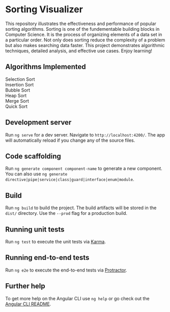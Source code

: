 # Sorting Visualizer

This repository illustrates the effectiveness and performance of popular sorting algorithms. Sorting is one of the fundementable building blocks in Computer Science. It is the process of organizing elements of a data set in a particular order. Not only does sorting reduce the complexity of a problem but also makes searching data faster. This project demonstrates algorithmic techniques, detailed analysis, and effective use cases. Enjoy learning!

## Algorithms Implemented

Selection Sort<br/>
Insertion Sort<br/>
Bubble Sort<br/>
Heap Sort<br/>
Merge Sort<br/>
Quick Sort<br/>

## Development server

Run `ng serve` for a dev server. Navigate to `http://localhost:4200/`. The app will automatically reload if you change any of the source files.

## Code scaffolding

Run `ng generate component component-name` to generate a new component. You can also use `ng generate directive|pipe|service|class|guard|interface|enum|module`.

## Build

Run `ng build` to build the project. The build artifacts will be stored in the `dist/` directory. Use the `--prod` flag for a production build.

## Running unit tests

Run `ng test` to execute the unit tests via [Karma](https://karma-runner.github.io).

## Running end-to-end tests

Run `ng e2e` to execute the end-to-end tests via [Protractor](http://www.protractortest.org/).

## Further help

To get more help on the Angular CLI use `ng help` or go check out the [Angular CLI README](https://github.com/angular/angular-cli/blob/master/README.md).
